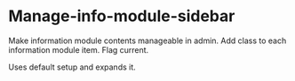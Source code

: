 # Manage-info-module-sidebar
Make information module contents manageable in admin. Add class to each information module item. Flag current.

Uses default setup and expands it.
